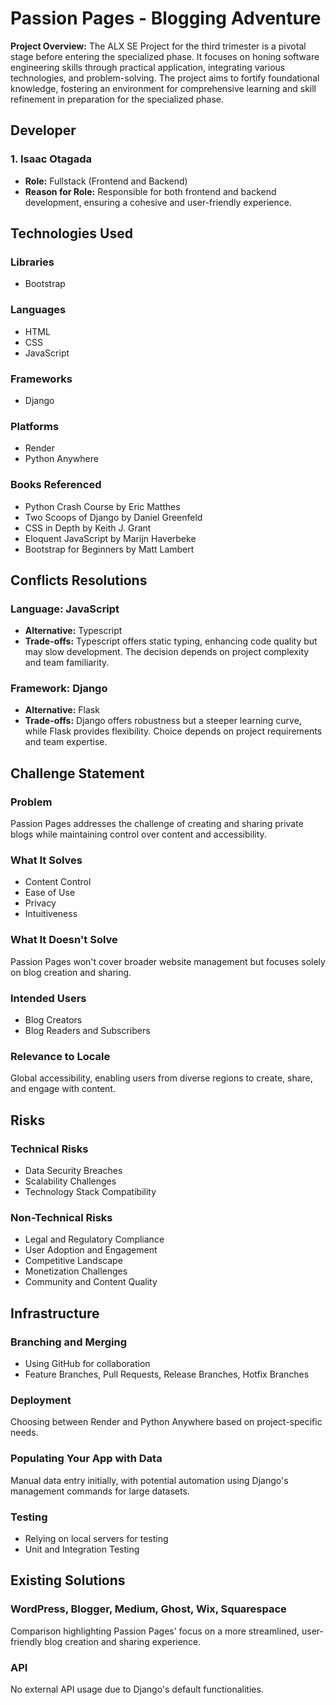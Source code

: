 # Passion Pages - Blogging Adventure

**Project Overview:**
The ALX SE Project for the third trimester is a pivotal stage before entering the specialized phase. It focuses on honing software engineering skills through practical application, integrating various technologies, and problem-solving. The project aims to fortify foundational knowledge, fostering an environment for comprehensive learning and skill refinement in preparation for the specialized phase.

## Developer 

### 1. Isaac Otagada
   - **Role:** Fullstack (Frontend and Backend)
   - **Reason for Role:** Responsible for both frontend and backend development, ensuring a cohesive and user-friendly experience.

## Technologies Used

### Libraries
- Bootstrap

### Languages
- HTML
- CSS
- JavaScript

### Frameworks
- Django

### Platforms
- Render
- Python Anywhere

### Books Referenced
- Python Crash Course by Eric Matthes
- Two Scoops of Django by Daniel Greenfeld
- CSS in Depth by Keith J. Grant
- Eloquent JavaScript by Marijn Haverbeke
- Bootstrap for Beginners by Matt Lambert

## Conflicts Resolutions

### Language: JavaScript
   - **Alternative:** Typescript
   - **Trade-offs:** Typescript offers static typing, enhancing code quality but may slow development. The decision depends on project complexity and team familiarity.

### Framework: Django
   - **Alternative:** Flask
   - **Trade-offs:** Django offers robustness but a steeper learning curve, while Flask provides flexibility. Choice depends on project requirements and team expertise.

## Challenge Statement

### Problem
Passion Pages addresses the challenge of creating and sharing private blogs while maintaining control over content and accessibility.

### What It Solves
- Content Control
- Ease of Use
- Privacy
- Intuitiveness

### What It Doesn't Solve
Passion Pages won't cover broader website management but focuses solely on blog creation and sharing.

### Intended Users
- Blog Creators
- Blog Readers and Subscribers

### Relevance to Locale
Global accessibility, enabling users from diverse regions to create, share, and engage with content.

## Risks

### Technical Risks
- Data Security Breaches
- Scalability Challenges
- Technology Stack Compatibility

### Non-Technical Risks
- Legal and Regulatory Compliance
- User Adoption and Engagement
- Competitive Landscape
- Monetization Challenges
- Community and Content Quality

## Infrastructure

### Branching and Merging
- Using GitHub for collaboration
- Feature Branches, Pull Requests, Release Branches, Hotfix Branches

### Deployment
Choosing between Render and Python Anywhere based on project-specific needs.

### Populating Your App with Data
Manual data entry initially, with potential automation using Django's management commands for large datasets.

### Testing
- Relying on local servers for testing
- Unit and Integration Testing

## Existing Solutions

### WordPress, Blogger, Medium, Ghost, Wix, Squarespace
Comparison highlighting Passion Pages' focus on a more streamlined, user-friendly blog creation and sharing experience.



### API
No external API usage due to Django's default functionalities.

